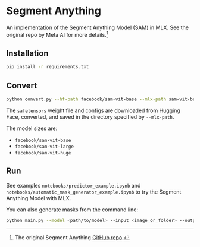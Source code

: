 # Segment Anything

An implementation of the Segment Anything Model (SAM) in MLX. See the original
repo by Meta AI for more details.[^1]

## Installation

```bash
pip install -r requirements.txt
```

## Convert

```bash
python convert.py --hf-path facebook/sam-vit-base --mlx-path sam-vit-base
```

The `safetensors` weight file and configs are downloaded from Hugging Face,
converted, and saved in the directory specified by `--mlx-path`.

The model sizes are:

- `facebook/sam-vit-base`
- `facebook/sam-vit-large`
- `facebook/sam-vit-huge`

## Run

See examples `notebooks/predictor_example.ipynb` and
`notebooks/automatic_mask_generator_example.ipynb` to try the Segment Anything
Model with MLX.

You can also generate masks from the command line:

```bash
python main.py --model <path/to/model> --input <image_or_folder> --output <path/to/output>
```

[^1]: The original Segment Anything [GitHub repo](https://github.com/facebookresearch/segment-anything/tree/main).
